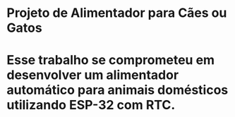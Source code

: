 # Projeto de Alimentador para Cães ou Gatos

# Esse trabalho se comprometeu em desenvolver um alimentador automático para animais domésticos utilizando ESP-32 com RTC.

